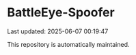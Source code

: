 # BattleEye-Spoofer

Last updated: 2025-06-07 00:19:47

This repository is automatically maintained.

